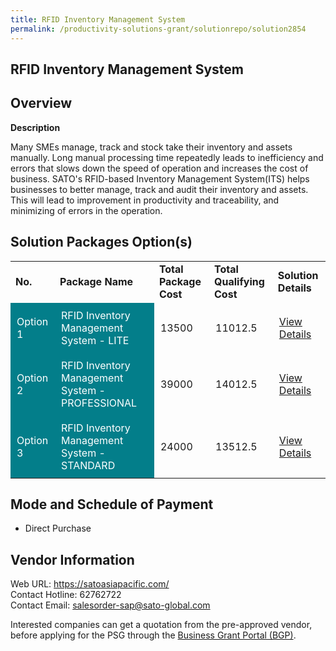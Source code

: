 ```yaml
---
title: RFID Inventory Management System
permalink: /productivity-solutions-grant/solutionrepo/solution2854
---
```


## RFID Inventory Management System

## Overview

**Description**

Many SMEs manage, track and stock take their inventory and assets manually. Long manual processing time repeatedly leads to inefficiency and errors that slows down the speed of operation and increases the cost of business. SATO's RFID-based Inventory Management System(ITS) helps businesses to better manage, track and audit their inventory and assets. This will lead to improvement in productivity and traceability, and minimizing of errors in the operation.

## Solution Packages Option(s)

<table>
<tr>
<td><b>No.</b></td>
<td><b>Package Name</b></td>
<td><b>Total Package Cost</b></td>
<td><b>Total Qualifying Cost</b></td>
<td><b>Solution Details</b></td>
</tr>
<tr>
<td style='padding: 10px; background-color: #037E8A; color: #FFFFFF;'>Option 1</td>
<td style='padding: 10px; background-color: #037E8A; color: #FFFFFF;'>RFID Inventory Management System - LITE</td>
<td style='padding: 10px;'>13500</td>
<td style='padding: 10px;'>11012.5</td>
<td style='padding: 10px;'><a href='https://www.gobusiness.gov.sg/images/psg/SATO_Asia_20210261_Desensitised_Annex_3_Part_1.pdf' target='_blank'>View Details</a></td>
</tr>
<tr>
<td style='padding: 10px; background-color: #037E8A; color: #FFFFFF;'>Option 2</td>
<td style='padding: 10px; background-color: #037E8A; color: #FFFFFF;'>RFID Inventory Management System - PROFESSIONAL</td>
<td style='padding: 10px;'>39000</td>
<td style='padding: 10px;'>14012.5</td>
<td style='padding: 10px;'><a href='https://www.gobusiness.gov.sg/images/psg/SATO_Asia_20210261_Desensitised_Annex_3_Part_2.pdf' target='_blank'>View Details</a></td>
</tr>
<tr>
<td style='padding: 10px; background-color: #037E8A; color: #FFFFFF;'>Option 3</td>
<td style='padding: 10px; background-color: #037E8A; color: #FFFFFF;'>RFID Inventory Management System - STANDARD</td>
<td style='padding: 10px;'>24000</td>
<td style='padding: 10px;'>13512.5</td>
<td style='padding: 10px;'><a href='https://www.gobusiness.gov.sg/images/psg/SATO_Asia_20210261_Desensitised_Annex_3_Part_3.pdf' target='_blank'>View Details</a></td>
</tr>
</table>

## Mode and Schedule of Payment

 - Direct Purchase

## Vendor Information

 Web URL: https://satoasiapacific.com/ <br>Contact Hotline: 62762722 <br>Contact Email: salesorder-sap@sato-global.com <br>

Interested companies can get a quotation from the pre-approved vendor, before applying for the PSG through the <a href='https://www.businessgrants.gov.sg/' target='_blank' rel='noopener'>Business Grant Portal (BGP)</a>.

<script src="/jquery/resize-tables.js"></script>
